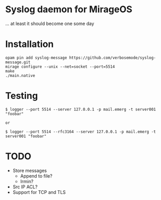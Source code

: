 # Syslog daemon for MirageOS

... at least it should become one some day

# Installation

	opam pin add syslog-message https://github.com/verbosemode/syslog-message.git
	mirage configure --unix --net=socket --port=5514
	make
	./main.native

# Testing

	$ logger --port 5514 --server 127.0.0.1 -p mail.emerg -t server001 "foobar"

	or

	$ logger --port 5514 --rfc3164 --server 127.0.0.1 -p mail.emerg -t server001 "foobar"

# TODO

* Store messages
  - Append to file?
  - Irmin?
* Src IP ACL?
* Support for TCP and TLS
